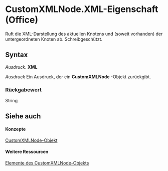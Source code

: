 
# CustomXMLNode.XML-Eigenschaft (Office)

Ruft die XML-Darstellung des aktuellen Knotens und (soweit vorhanden) der untergeordneten Knoten ab. Schreibgeschützt.


## Syntax

 _Ausdruck_. **XML**

 _Ausdruck_ Ein Ausdruck, der ein **CustomXMLNode** -Objekt zurückgibt.


### Rückgabewert

String


## Siehe auch


#### Konzepte


[CustomXMLNode-Objekt](e90213f5-6d62-52d8-3043-2399eaa5aaba.md)
#### Weitere Ressourcen


[Elemente des CustomXMLNode-Objekts](http://msdn.microsoft.com/library/fbf957c8-40b8-2f75-fcc8-db0ed6e18438%28Office.15%29.aspx)